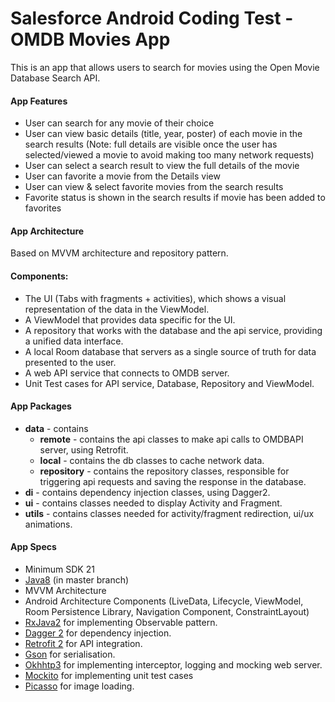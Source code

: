 # Salesforce Android Coding Test - OMDB Movies App
This is an app that allows users to search for movies using the Open Movie Database Search API.

#### App Features
* User can search for any movie of their choice
* User can view basic details (title, year, poster) of each movie in the search results 
(Note: full details are visible once the user has selected/viewed a movie to avoid making too many network requests)
* User can select a search result to view the full details of the movie
* User can favorite a movie from the Details view
* User can view & select favorite movies from the search results
* Favorite status is shown in the search results if movie has been added to favorites

#### App Architecture 
Based on MVVM architecture and repository pattern.
 
#### Components:

* The UI (Tabs with fragments + activities), which shows a visual representation of the data in the ViewModel.
* A ViewModel that provides data specific for the UI.
* A repository that works with the database and the api service, providing a unified data interface.
* A local Room database that servers as a single source of truth for data presented to the user. 
* A web API service that connects to OMDB server.
* Unit Test cases for API service, Database, Repository and ViewModel.


#### App Packages
* <b>data</b> - contains 
    * <b>remote</b> - contains the api classes to make api calls to OMDBAPI server, using Retrofit. 
    * <b>local</b> - contains the db classes to cache network data.
    * <b>repository</b> - contains the repository classes, responsible for triggering api requests and saving the response in the database.
* <b>di</b> - contains dependency injection classes, using Dagger2.   
* <b>ui</b> - contains classes needed to display Activity and Fragment.
* <b>utils</b> - contains classes needed for activity/fragment redirection, ui/ux animations.


#### App Specs
* Minimum SDK 21
* [Java8](https://java.com/en/download/faq/java8.xml) (in master branch)
* MVVM Architecture
* Android Architecture Components (LiveData, Lifecycle, ViewModel, Room Persistence Library, Navigation Component, ConstraintLayout)
* [RxJava2](https://github.com/ReactiveX/RxJava) for implementing Observable pattern.
* [Dagger 2](https://google.github.io/dagger/) for dependency injection.
* [Retrofit 2](https://square.github.io/retrofit/) for API integration.
* [Gson](https://github.com/google/gson) for serialisation.
* [Okhhtp3](https://github.com/square/okhttp) for implementing interceptor, logging and mocking web server.
* [Mockito](https://site.mockito.org/) for implementing unit test cases
* [Picasso](http://square.github.io/picasso/) for image loading.
